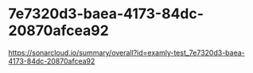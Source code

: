 # 7e7320d3-baea-4173-84dc-20870afcea92
https://sonarcloud.io/summary/overall?id=examly-test_7e7320d3-baea-4173-84dc-20870afcea92
